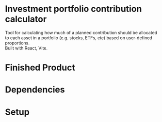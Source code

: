 # Investment portfolio contribution calculator
Tool for calculating how much of a planned contribution should be allocated to each asset in a portfolio (e.g. stocks, ETFs, etc) based on user-defined proportions.  
Built with React, Vite.

# Finished Product
# Dependencies
# Setup
